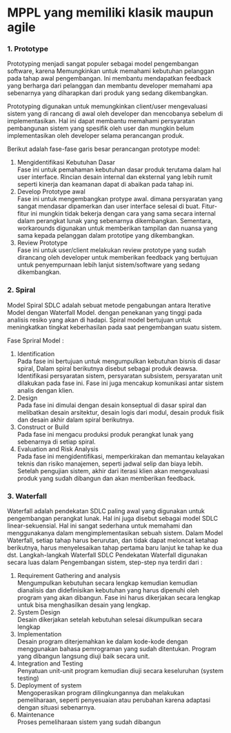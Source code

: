 <h1>MPPL yang memiliki klasik maupun agile</h1>
<h3>1. Prototype</h3>
Prototyping menjadi sangat populer sebagai model pengembangan software, karena Memungkinkan untuk memahami kebutuhan pelanggan pada tahap awal pengembangan. Ini membantu mendapatkan feedback yang berharga dari pelanggan dan membantu developer memahami apa sebenarnya yang diharapkan dari produk yang sedang dikembangkan.

Prototyping digunakan untuk memungkinkan client/user mengevaluasi sistem yang di rancang di awal oleh developer dan mencobanya sebelum di implementasikan. Hal ini dapat membantu memahami persyaratan pembangunan sistem yang spesifik oleh user dan mungkin belum implementasikan oleh developer selama perancangan produk.

Berikut adalah fase-fase garis besar perancangan prototype model:
<ol>
  <li> Mengidentifikasi Kebutuhan Dasar</li>
Fase ini untuk pemahaman kebutuhan dasar produk terutama dalam hal user interface. Rincian desain internal dan eksternal yang lebih rumit seperti kinerja dan keamanan dapat di abaikan pada tahap ini.

  <li> Develop Prototype awal</li>
Fase ini untuk mengembangkan protype awal. dimana persyaratan yang sangat mendasar dipamerkan dan user interface selesai di buat. Fitur-fitur ini mungkin tidak bekerja dengan cara yang sama secara internal dalam perangkat lunak yang sebenarnya dikembangkan. Sementara, workarounds digunakan untuk memberikan tampilan dan nuansa yang sama kepada pelanggan dalam prototipe yang dikembangkan.

  <li>Review Prototype</li>
Fase ini untuk user/client melakukan review prototype yang sudah dirancang oleh developer untuk memberikan feedback yang bertujuan untuk penyempurnaan lebih lanjut sistem/software yang sedang dikembangkan.
</ol>
  
<h3>2. Spiral</h3>
Model Spiral SDLC adalah sebuat metode pengabungan antara Iterative Model dengan Waterfall Model. dengan penekanan yang tinggi pada analisis resiko yang akan di hadapi. Spiral model bertujuan untuk meningkatkan tingkat keberhasilan pada saat pengembangan suatu sistem.

Fase Spriral Model :
<ol>
  <li>Identification</li>
Pada fase ini bertujuan untuk mengumpulkan kebutuhan bisnis di dasar spiral, Dalam spiral berikutnya disebut sebagai produk deawsa. Identifikasi persyaratan sistem, persyaratan subsistem, persyaratan unit dilakukan pada fase ini. Fase ini juga mencakup komunikasi antar sistem analis dengan klien.

  <li>Design</li>
Pada fase ini dimulai dengan desain konseptual di dasar spiral dan melibatkan
desain arsitektur, desain logis dari modul, desain produk fisik dan desain akhir
dalam spiral berikutnya.

  <li>Construct or Build</li>
Pada fase ini mengacu produksi produk perangkat lunak yang sebenarnya di setiap spiral.

  <li>Evaluation and Risk Analysis</li>
Pada fase ini mengidentifikasi, memperkirakan dan memantau kelayakan teknis dan risiko manajemen, seperti jadwal selip dan biaya lebih. Setelah pengujian sistem, akhir dari iterasi klien akan mengevaluasi produk yang sudah dibangun dan akan memberikan feedback.
 </ol>

<h3>3. Waterfall</h3>
Waterfall adalah pendekatan SDLC paling awal yang digunakan untuk pengembangan perangkat lunak. Hal ini juga disebut sebagai model SDLC linear-sekuensial. Hal ini sangat sederhana untuk memahami dan menggunakanya dalam mengimplementasikan sebuah sistem.
Dalam Model Waterfall, setiap tahap harus berurutan, dan tidak dapat meloncat ketahap berikutnya, harus menyelesaikan tahap pertama baru lanjut ke tahap ke dua dst.
Langkah-langkah Waterfall SDLC
Pendekatan Waterfall digunakan secara luas dalam Pengembangan sistem, step-step nya terdiri dari :
<ol>
  <li>Requirement Gathering and analysis</li>
Mengumpulkan kebutuhan secara lengkap kemudian kemudian dianalisis dan didefinisikan kebutuhan yang harus dipenuhi oleh program yang akan dibangun. Fase ini harus dikerjakan secara lengkap untuk bisa menghasilkan desain yang lengkap.

  <li>System Design</li>
Desain dikerjakan setelah kebutuhan selesai dikumpulkan secara lengkap
  
  <li>Implementation</li>
Desain program diterjemahkan ke dalam kode-kode dengan menggunakan bahasa pemrograman yang sudah ditentukan. Program yang dibangun langsung diuji baik secara unit.

  <li>Integration and Testing</li>
Penyatuan unit-unit program kemudian diuji secara keseluruhan (system testing)

  <li>Deployment of system</li>
Mengoperasikan program dilingkungannya dan melakukan pemeliharaan, seperti penyesuaian atau perubahan karena adaptasi dengan situasi sebenarnya.

  <li>Maintenance</li>
Proses pemeliharaan sistem yang sudah dibangun
